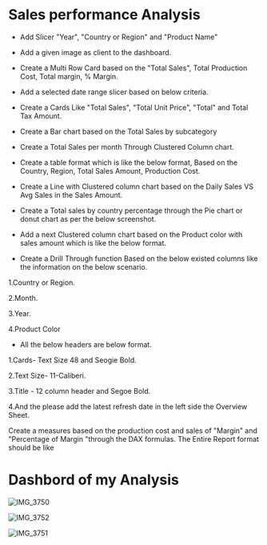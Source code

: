 # Sales performance Analysis

- Add Slicer "Year", "Country or Region" and "Product Name"

- Add a given image as client to the dashboard.

- Create a Multi Row Card based on the "Total Sales", Total Production Cost, Total margin, % Margin.

- Add a selected date range slicer based on below criteria.

- Create a Cards Like "Total Sales", "Total Unit Price", "Total" and Total Tax Amount.

- Create a Bar chart based on the Total Sales by subcategory

- Create a Total Sales per month Through Clustered Column chart.

- Create a table format which is like the below format, Based on the Country, Region, Total Sales Amount, Production Cost.

- Create a Line with Clustered column chart based on the Daily Sales VS Avg Sales in the Sales Amount.

- Create a Total sales by country percentage through the Pie chart or donut chart as per the below screenshot.

- Add a next Clustered column chart based on the Product color with sales amount which is like the below format.

- Create a Drill Through function Based on the below existed columns like the information on the below scenario.

1.Country or Region.

2.Month.

3.Year.

4.Product Color


- All the below headers are below format.

1.Cards- Text Size 48 and Seogie Bold.

2.Text Size- 11-Caliberi.

3.Title - 12 column header and Segoe Bold.

4.And the please add the latest refresh date in the left side the Overview Sheet.


Create a measures based on the production cost and sales of "Margin" and "Percentage of Margin
"through the DAX formulas.
The Entire Report format should be like

# Dashbord of my Analysis

![IMG_3750](https://user-images.githubusercontent.com/76069126/216116701-72cd9f96-56ee-4022-a7bd-15ca5e3d6e0d.jpeg)

![IMG_3752](https://user-images.githubusercontent.com/76069126/216116743-889ec9d5-7365-4689-9d93-9e75beff898e.jpeg)

![IMG_3751](https://user-images.githubusercontent.com/76069126/216116796-e46f8317-028c-45b0-bb4f-4c0f0245bfea.jpeg)


